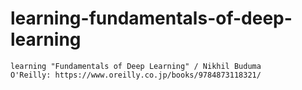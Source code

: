 # learning-fundamentals-of-deep-learning
```
learning "Fundamentals of Deep Learning" / Nikhil Buduma
O'Reilly: https://www.oreilly.co.jp/books/9784873118321/
```
